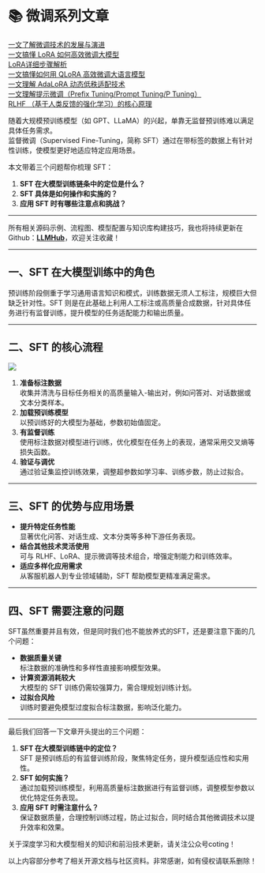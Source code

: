 # 📚 微调系列文章
[一文了解微调技术的发展与演进](https://zhuanlan.zhihu.com/p/1939080284374022103)  
[一文搞懂 LoRA 如何高效微调大模型](https://zhuanlan.zhihu.com/p/1939447022114567022)  
[LoRA详细步骤解析](https://zhuanlan.zhihu.com/p/1939807872113410970)	  
[一文搞懂如何用 QLoRA 高效微调大语言模型](https://zhuanlan.zhihu.com/p/1939997552779978284)  
[一文理解 AdaLoRA 动态低秩适配技术](https://zhuanlan.zhihu.com/p/1940347806129845834)  
[一文理解提示微调（Prefix Tuning/Prompt Tuning/P Tuning）](https://zhuanlan.zhihu.com/p/1940892127459547050)  
[RLHF （基于人类反馈的强化学习）的核心原理](https://zhuanlan.zhihu.com/p/1941259638084469752)



随着大规模预训练模型（如 GPT、LLaMA）的兴起，单靠无监督预训练难以满足具体任务需求。  
监督微调（Supervised Fine-Tuning，简称 SFT）通过在带标签的数据上有针对性训练，使模型更好地适应特定应用场景。

本文带着三个问题帮你梳理 SFT：

1. **SFT 在大模型训练链条中的定位是什么？**
2. **SFT 具体是如何操作和实施的？**
3. **应用 SFT 时有哪些注意点和挑战？**

****

<font style="color:rgb(25, 27, 31);">所有相关源码示例、流程图、模型配置与知识库构建技巧，我也将持续更新在Github：</font>[**<font style="color:rgb(25, 27, 31);">LLMHub</font>**](https://github.com/algcoting/LLMHub)<font style="color:rgb(25, 27, 31);">，欢迎关注收藏！</font>

---

## 一、SFT 在大模型训练中的角色
预训练阶段侧重于学习通用语言知识和模式，训练数据无须人工标注，规模巨大但缺乏针对性。SFT 则是在此基础上利用人工标注或高质量合成数据，针对具体任务进行有监督训练，提升模型的任务适配能力和输出质量。

---

## 二、SFT 的核心流程
![](https://cdn.nlark.com/yuque/0/2025/png/28454971/1754987967699-c9238380-16e4-4ab9-b9b7-2581f34d9aca.png)

1. **准备标注数据**  
收集并清洗与目标任务相关的高质量输入-输出对，例如问答对、对话数据或文本分类样本。
2. **加载预训练模型**  
以预训练好的大模型为基础，参数初始值固定。
3. **有监督训练**  
使用标注数据对模型进行训练，优化模型在任务上的表现，通常采用交叉熵等损失函数。
4. **验证与调优**  
通过验证集监控训练效果，调整超参数如学习率、训练步数，防止过拟合。

---

## 三、SFT 的优势与应用场景
+ **提升特定任务性能**  
显著优化问答、对话生成、文本分类等多种下游任务表现。
+ **结合其他技术灵活使用**  
可与 RLHF、LoRA、提示微调等技术组合，增强定制能力和训练效率。
+ **适应多样化应用需求**  
从客服机器人到专业领域辅助，SFT 帮助模型更精准满足需求。

---

## 四、SFT 需要注意的问题
SFT虽然重要并且有效，但是同时我们也不能放养式的SFT，还是要注意下面的几个问题：

+ **数据质量关键**  
标注数据的准确性和多样性直接影响模型效果。
+ **计算资源消耗较大**  
大模型的 SFT 训练仍需较强算力，需合理规划训练计划。
+ **过拟合风险**  
训练时要避免模型过度拟合标注数据，影响泛化能力。

---

最后我们回答一下文章开头提出的三个问题：

1. **SFT 在大模型训练链中的定位？**  
SFT 是预训练后的有监督训练阶段，聚焦特定任务，提升模型适应性和实用性。
2. **SFT 如何实施？**  
通过加载预训练模型，利用高质量标注数据进行有监督训练，调整模型参数以优化特定任务表现。
3. **应用 SFT 时需注意什么？**  
保证数据质量，合理控制训练过程，防止过拟合，同时结合其他微调技术以提升效率和效果。



<font style="color:rgb(25, 27, 31);">关于深度学习和大模型相关的知识和前沿技术更新，请关注公众号</font><font style="color:rgb(25, 27, 31);background-color:rgb(246, 246, 246);">coting</font><font style="color:rgb(25, 27, 31);">！</font>

<font style="color:rgb(25, 27, 31);">以上内容部分参考了相关开源文档与社区资料。非常感谢，如有侵权请联系删除！</font>



